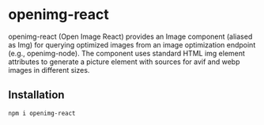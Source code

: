 # openimg-react

openimg-react (Open Image React) provides an Image component (aliased as Img) for querying optimized images from an image optimization endpoint (e.g., openimg-node). The component uses standard HTML img element attributes to generate a picture element with sources for avif and webp images in different sizes.

## Installation

```bash
npm i openimg-react
```

